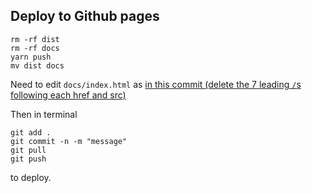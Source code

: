 ## Deploy to Github pages
```shell
rm -rf dist
rm -rf docs
yarn push
mv dist docs
```
Need to edit `docs/index.html` as [in this commit (delete the 7 leading `/`s following each href and src)](https://github.com/ConorSheehan1/spelling-bee/commit/33f233365ccb67b928169234be5842beab25d463)


Then in terminal
```terminal
git add .
git commit -n -m "message"
git pull
git push
```
to deploy.
